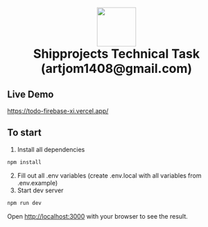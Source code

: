 <h1 align="center">
    <img width="90" height="90" src="https://shipprojects.net/wp-content/uploads/2022/08/cropped-ship-fave-512-192x192.png" alt=""><br/>
    Shipprojects Technical Task (artjom1408@gmail.com)
</h1>

## Live Demo
https://todo-firebase-xi.vercel.app/

## To start

1) Install all dependencies 
```bash
npm install
```

2) Fill out all .env variables (create .env.local with all variables from .env.example)
3) Start dev server
```bash
npm run dev
```

Open [http://localhost:3000](http://localhost:3000) with your browser to see the result.
